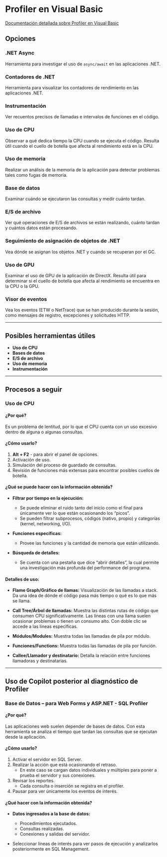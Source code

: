 # Profiler en Visual Basic

[Documentación detallada sobre Profiler en Visual Basic](https://github.com/Danielammmm/ProfilerDemo/blob/a3a00c53905dbcbac4243d3171c7b27ba3de0e38/Investigaci%C3%B3n%20detallada/1%20-%20Profiler%20en%20visual%20basic.docx)

## Opciones

### .NET Async
Herramienta para investigar el uso de `async/await` en las aplicaciones .NET.

### Contadores de .NET
Herramienta para visualizar los contadores de rendimiento en las aplicaciones .NET.

### Instrumentación
Ver recuentos precisos de llamadas e intervalos de funciones en el código.

### Uso de CPU
Observar a qué dedica tiempo la CPU cuando se ejecuta el código. Resulta útil cuando el cuello de botella que afecta al rendimiento está en la CPU.

### Uso de memoria
Realizar un análisis de la memoria de la aplicación para detectar problemas tales como fugas de memoria.

### Base de datos
Examinar cuándo se ejecutaron las consultas y medir cuánto tardan.

### E/S de archivo
Ver qué operaciones de E/S de archivos se están realizando, cuánto tardan y cuántos datos están procesando.

### Seguimiento de asignación de objetos de .NET
Vea dónde se asignan los objetos .NET y cuando se recuperan por el GC.

### Uso de GPU
Examinar el uso de GPU de la aplicación de DirectX. Resulta útil para determinar si el cuello de botella que afecta al rendimiento se encuentra en la CPU o la GPU.

### Visor de eventos
Vea los eventos (ETW o NetTrace) que se han producido durante la sesión, como mensajes de registro, excepciones y solicitudes HTTP.

---

## Posibles herramientas útiles

- **Uso de CPU**
- **Bases de datos**
- **E/S de archivo**
- **Uso de memoria**
- **Instrumentación**

---

## Procesos a seguir

### Uso de CPU

#### ¿Por qué?
Es un problema de lentitud, por lo que el CPU cuenta con un uso excesivo dentro de alguna o algunas consultas.

#### ¿Cómo usarlo?

1. **Alt + F2** - para abrir el panel de opciones.
2. Activación de uso.
3. Simulación del proceso de guardado de consultas.
4. Revisión de funciones más extensas para encontrar posibles cuellos de botella.

#### ¿Qué se puede hacer con la información obtenida?

- **Filtrar por tiempo en la ejecución:**
  - Se puede eliminar el ruido tanto del inicio como el final para únicamente ver lo que están ocasionando los “picos”.
  - Se pueden filtrar subprocesos, códigos (nativo, propio) y categorías (kernel, networking, I/O).

- **Funciones específicas:**
  - Provee las funciones y la cantidad de memoria que están utilizando.

- **Búsqueda de detalles:**
  - Se cuenta con una pestaña que dice “abrir detalles”, la cual permite una investigación más profunda del performance del programa.

#### Detalles de uso:

- **Flame Graph/Gráfico de llamas:**
  Visualización de las llamadas a stack. Da una idea de dónde el código pasa más tiempo o qué es lo que más se llama.

- **Call Tree/Árbol de llamadas:**
  Muestra las distintas rutas de código que consumen CPU significativamente. Las líneas con una llama suelen ocasionar problemas o tienen un consumo alto. Con doble clic se accede a las líneas específicas.

- **Módulos/Modules:**
  Muestra todas las llamadas de pila por módulo.

- **Funciones/Functions:**
  Muestra todas las llamadas de pila por función.

- **Callee/Llamador y destinatario:**
  Detalla la relación entre funciones llamadoras y destinatarias.

---

## Uso de Copilot posterior al diagnóstico de Profiler

### Base de Datos – para Web Forms y ASP.NET - SQL Profiler

#### ¿Por qué?
Las aplicaciones web suelen depender de bases de datos. Con esta herramienta se analiza el tiempo que tardan las consultas que se ejecutan desde la aplicación.

#### ¿Cómo usarlo?

1. Activar el servidor en SQL Server.
2. Realizar la acción que está ocasionando el retraso.
   - En este caso se cargan datos individuales y múltiples para poner a prueba el servidor y sus conexiones.
3. Revisar los reportes.
   - Cada consulta o inserción se registra en el profiler.
4. Pausar para ver únicamente los eventos de interés.

#### ¿Qué hacer con la información obtenida?

- **Datos ingresados a la base de datos:**
  - Procedimientos ejecutados.
  - Consultas realizadas.
  - Conexiones y salidas del servidor.

- Seleccionar líneas de interés para ver pasos de ejecución y analizarlos posteriormente en SQL Management.

